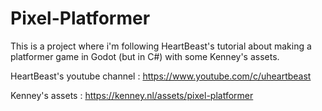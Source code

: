 # Pixel-Platformer
This is a project where i'm following HeartBeast's tutorial about making a platformer game in Godot (but in C#) with some Kenney's assets.

HeartBeast's youtube channel : https://www.youtube.com/c/uheartbeast

Kenney's assets : https://kenney.nl/assets/pixel-platformer
